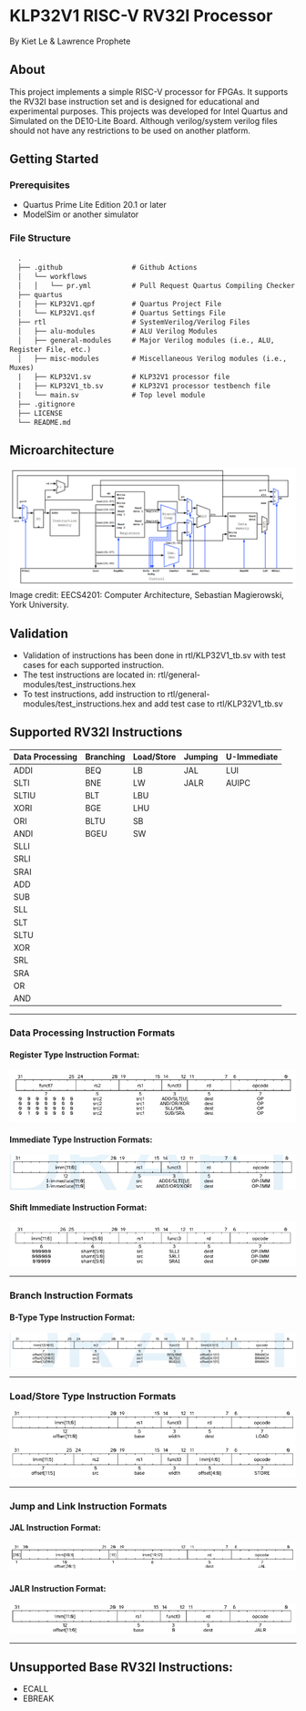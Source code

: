 # KLP32V1 RISC-V RV32I Processor
By Kiet Le & Lawrence Prophete

## About
This project implements a simple RISC-V processor for FPGAs. It supports the RV32I base instruction set and is designed for educational and experimental purposes.
This projects was developed for Intel Quartus and Simulated on the DE10-Lite Board. Although verilog/system verilog files should not have any restrictions to be used on another platform.

## Getting Started

### Prerequisites
- Quartus Prime Lite Edition 20.1 or later
- ModelSim or another simulator

### File Structure
      .
      ├── .github                 # Github Actions
      │   └── workflows
      │   │   └── pr.yml          # Pull Request Quartus Compiling Checker
      ├── quartus
      |   ├── KLP32V1.qpf         # Quartus Project File
      |   └── KLP32V1.qsf         # Quartus Settings File
      ├── rtl                     # SystemVerilog/Verilog Files
      │   ├── alu-modules         # ALU Verilog Modules
      │   ├── general-modules     # Major Verilog modules (i.e., ALU, Register File, etc.)
      │   ├── misc-modules        # Miscellaneous Verilog modules (i.e., Muxes)
      |   ├── KLP32V1.sv          # KLP32V1 processor file
      |   ├── KLP32V1_tb.sv       # KLP32V1 processor testbench file
      |   └── main.sv             # Top level module
      ├── .gitignore
      ├── LICENSE
      └── README.md

## Microarchitecture
![alt text](resources/rv32i_microarchitecture.png)
Image credit: EECS4201: Computer Architecture, Sebastian Magierowski, York University.

## Validation
- Validation of instructions has been done in rtl/KLP32V1_tb.sv with test cases for each supported instruction.
- The test instructions are located in: rtl/general-modules/test_instructions.hex
- To test instructions, add instruction to rtl/general-modules/test_instructions.hex and add test case to rtl/KLP32V1_tb.sv

## Supported RV32I Instructions
| Data Processing | Branching | Load/Store | Jumping | U-Immediate |
| --------------- | --------- | -----------| ------- | ----------- |
| ADDI            | BEQ       | LB         | JAL     | LUI         |
| SLTI            | BNE       | LW         | JALR    | AUIPC       |
| SLTIU           | BLT       | LBU        |         |             |
| XORI            | BGE       | LHU        |         |             |
| ORI             | BLTU      | SB         |         |             |
| ANDI            | BGEU      | SW         |         |             |
| SLLI            |           |            |         |             |
| SRLI            |           |            |         |             |
| SRAI            |           |            |         |             |
| ADD             |           |            |         |             |
| SUB             |           |            |         |             |
| SLL             |           |            |         |             |
| SLT             |           |            |         |             |
| SLTU            |           |            |         |             |
| XOR             |           |            |         |             |
| SRL             |           |            |         |             |
| SRA             |           |            |         |             |
| OR              |           |            |         |             |
| AND             |           |            |         |             |

***

### Data Processing Instruction Formats
#### Register Type Instruction Format:
![R-Type Instruction Format](resources/R-Type-Instructions.png)

#### Immediate Type Instruction Formats:
![I-Type Instruction Format](resources/I-Type-Instruction.png)

#### Shift Immediate Instruction Format:
![Shift Immediate Instruction Format](resources/Shift-I-Type-Instructions.png)

***

### Branch Instruction Formats
#### B-Type Type Instruction Format:
![B-Type Type Instruction Format](resources/B-Type-Instructions.png)

***

### Load/Store Type Instruction Formats
![Load/Store Type Instruction Format](resources/LoadStoreInstructions.png)

***

### Jump and Link Instruction Formats
#### JAL Instruction Format:
![JAL Instruction Format](resources/JAL.png)
#### JALR Instruction Format:
![JALR Instruction Format](resources/JALR.png)

***

## Unsupported Base RV32I Instructions:
- ECALL
- EBREAK
